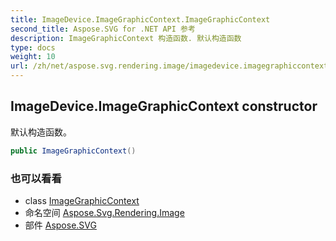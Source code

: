 ```yaml
---
title: ImageDevice.ImageGraphicContext.ImageGraphicContext
second_title: Aspose.SVG for .NET API 参考
description: ImageGraphicContext 构造函数. 默认构造函数
type: docs
weight: 10
url: /zh/net/aspose.svg.rendering.image/imagedevice.imagegraphiccontext/imagegraphiccontext/
---
```

## ImageDevice.ImageGraphicContext constructor

默认构造函数。

```csharp
public ImageGraphicContext()
```

### 也可以看看

* class [ImageGraphicContext](../)
* 命名空间 [Aspose.Svg.Rendering.Image](../../imagedevice.imagegraphiccontext/)
* 部件 [Aspose.SVG](../../../)


